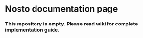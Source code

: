 # Nosto documentation page
### This repository is empty. Please read wiki for complete implementation guide. 
